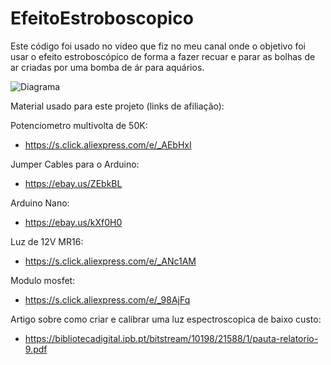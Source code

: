 # EfeitoEstroboscopico
Este código foi usado no video que fiz no meu canal onde o objetivo foi usar o efeito estroboscópico de forma a fazer recuar e parar as bolhas de ar criadas por uma bomba de ár para aquários. 

![Diagrama](https://user-images.githubusercontent.com/74066999/110759115-2c266480-8245-11eb-816b-4a3822f88632.png)


Material usado para este projeto (links de afiliação):

Potenciometro multivolta de 50K:
- https://s.click.aliexpress.com/e/_AEbHxI 

Jumper Cables para o Arduino:
- https://ebay.us/ZEbkBL

Arduino Nano:
- https://ebay.us/kXf0H0

Luz de 12V MR16:
- https://s.click.aliexpress.com/e/_ANc1AM 

Modulo mosfet:
- https://s.click.aliexpress.com/e/_98AjFq



Artigo sobre como criar e calibrar uma luz espectroscopica de baixo custo:
- https://bibliotecadigital.ipb.pt/bitstream/10198/21588/1/pauta-relatorio-9.pdf 
